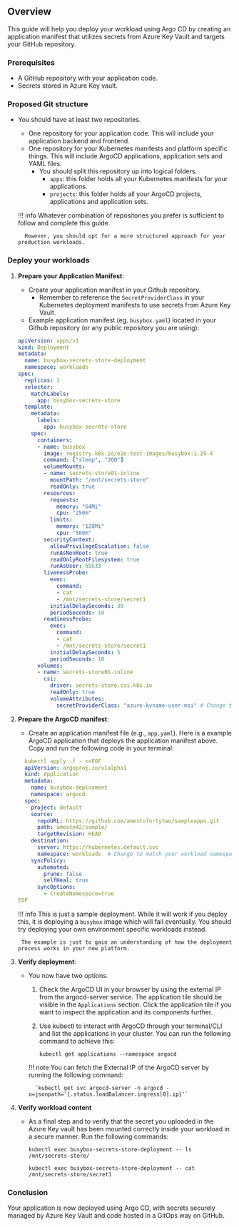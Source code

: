 ## Overview

This guide will help you deploy your workload using Argo CD by creating an application manifest that utilizes secrets from Azure Key Vault and targets your GitHub repository.

### Prerequisites

- A GitHub repository with your application code.
- Secrets stored in Azure Key vault.

### Proposed Git structure

- You should have at least two repositories.
    - One repository for your application code. This will include your application backend and frontend.
    - One repository for your Kubernetes manifests and platform specific things. This will include ArgoCD applications, application sets and YAML files.
        - You should split this repository up into logical folders.
            - `apps`: this folder holds all your Kubernetes manifests for your applications.
            - `projects`: this folder holds all your ArgoCD projects, applications and application sets.


    !!! info
        Whatever combination of repositories you prefer is sufficient to follow and complete this guide. 
        
        However, you should opt for a more structured approach for your production workloads.

### Deploy your workloads

1. **Prepare your Application Manifest**:
    - Create your application manifest in your Github repository.
        - Remember to reference the `SecretProviderClass` in your Kubernetes deployment manifests to use secrets from Azure Key Vault.
    - Example application manifest (eg. `busybox.yaml`) located in your Github repository (or any public repository you are using):
    ```yaml
    apiVersion: apps/v1
    kind: Deployment
    metadata:
      name: busybox-secrets-store-deployment
      namespace: workloads
    spec:
      replicas: 1
      selector:
        matchLabels:
          app: busybox-secrets-store
      template:
        metadata:
          labels:
            app: busybox-secrets-store
        spec:
          containers:
          - name: busybox
            image: registry.k8s.io/e2e-test-images/busybox:1.29-4
            command: ["sleep", "300"]
            volumeMounts:
            - name: secrets-store01-inline
              mountPath: "/mnt/secrets-store"
              readOnly: true
            resources:
              requests:
                memory: "64Mi"
                cpu: "250m"
              limits:
                memory: "128Mi"
                cpu: "500m"
            securityContext:
              allowPrivilegeEscalation: false
              runAsNonRoot: true
              readOnlyRootFilesystem: true
              runAsUser: 65533
            livenessProbe:
              exec:
                command:
                - cat
                - /mnt/secrets-store/secret1
              initialDelaySeconds: 30
              periodSeconds: 10
            readinessProbe:
              exec:
                command:
                - cat
                - /mnt/secrets-store/secret1
              initialDelaySeconds: 5
              periodSeconds: 10
          volumes:
          - name: secrets-store01-inline
            csi:
              driver: secrets-store.csi.k8s.io
              readOnly: true
              volumeAttributes:
                secretProviderClass: "azure-kvname-user-msi" # Change this to reflect your secretProviderClass name if you deviated from the walkthrough
    ```
2. **Prepare the ArgoCD manifest**:
    - Create an application manifest file (e.g., `app.yaml`). Here is a example ArgoCD application that deploys the application manifest above. Copy and run the following code in your terminal:

    ```yaml
      kubectl apply -f - <<EOF
      apiVersion: argoproj.io/v1alpha1
      kind: Application
      metadata:
        name: busybox-deployment
        namespace: argocd
      spec:
        project: default
        source:
          repoURL: https://github.com/amestofortytwo/sampleapps.git
          path: amesto42/sample/
          targetRevision: HEAD
        destination:
          server: https://kubernetes.default.svc
          namespace: workloads  # Change to match your workload namespace
        syncPolicy:
          automated:
            prune: false
            selfHeal: true
          syncOptions:
            - CreateNamespace=true
    EOF
    ```

    !!! info
        This is just a sample deployment. While it will work if you deploy this, it is deploying a `busybox` image which will fail eventually. You should try deploying your own environment specific workloads instead.

        The example is just to gain an understanding of how the deployment process works in your new platform.

5. **Verify deployment**:
    - You now have two options.
        1. Check the ArgoCD UI in your browser by using the external IP from the argocd-server service. The application tile should be visible in the `Applications` section. Click the application tile if you want to inspect the application and its components further.

        2. Use kubectl to interact with ArgoCD through your terminal/CLI and list the applications in your cluster. You can run the following command to achieve this:
        
            `kubectl get applications --namespace argocd`

        !!! note
            You can fetch the External IP of the ArgoCD server by running the following command:
            
            `kubectl get svc argocd-server -n argocd -o=jsonpath='{.status.loadBalancer.ingress[0].ip}'`


6. **Verify workload content**
    - As a final step and to verify that the secret you uploaded in the Azure Key vault has been mounted correctly inside your workload in a secure manner. Run the following commands:

        `kubectl exec busybox-secrets-store-deployment -- ls /mnt/secrets-store/`

        `kubectl exec busybox-secrets-store-deployment -- cat /mnt/secrets-store/secret1`
    
### Conclusion

Your application is now deployed using Argo CD, with secrets securely managed by Azure Key Vault and code hosted in a GitOps way on GitHub.